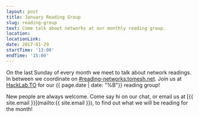 ```yaml
---
layout: post
title: January Reading Group
slug: reading-group
text: Come talk about networks at our monthly reading group.
location:
locationLink:
date: 2017-01-29
startTime: '13:00'
endTime: '15:00'
---
```


On the last Sunday of every month we meet to talk about network readings. In between we coordinate on  [#reading-networks:tomesh.net](https://chat.tomesh.net/#/room/#reading-networks:tomesh.net). Join us at [HackLab.TO](https://hacklab.to) for our {{ page.date | date: "%B"}} reading group!

New people are always welcome. Come say hi on our chat, or email us at [{{ site.email }}](mailto:{{ site.email }}), to find out what we will be reading for the month!

